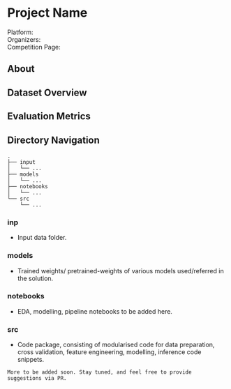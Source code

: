 # Project Name

Platform:  <br>
Organizers:  <br>
Competition Page: 

## About

## Dataset Overview

## Evaluation Metrics

## Directory Navigation

```
.
├── input
│   └── ...
├── models
│   └── ...
├── notebooks
│   └── ...
└── src
    └── ...
```

### inp

- Input data folder.

### models

- Trained weights/ pretrained-weights of various models used/referred in the solution.

### notebooks

- EDA, modelling, pipeline notebooks to be added here.

### src

- Code package, consisting of modularised code for data preparation, cross validation, feature engineering, modelling, inference code snippets.

```
More to be added soon. Stay tuned, and feel free to provide suggestions via PR.
```
